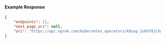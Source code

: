 <!-- Code generated for API Clients. DO NOT EDIT. -->

#### Example Response

```json
{
	"endpoints": [],
	"next_page_uri": null,
	"uri": "https://api.ngrok.com/kubernetes_operators/k8sop_2uOVY8jCXgaBLB1JXyrJBUKsuuF/bound_endpoints"
}
```
